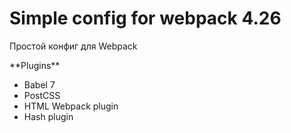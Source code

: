 # Simple config for webpack 4.26

Простой конфиг для Webpack
<p>**Plugins**</p> 
<ul>
    <li>Babel 7</li>
    <li>PostCSS</li>
    <li>HTML Webpack plugin</li>
    <li>Hash plugin</li>
</ul>
